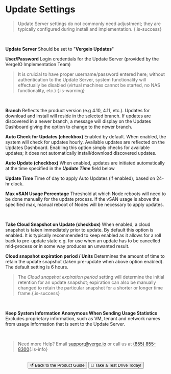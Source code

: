 

# Update Settings

> Update Server settings do not commonly need adjustment; they are typically configured during install and implementation. {.is-success}  

<br>
  
**Update Server**
Should be set to "**Vergeio Updates**"
<br>

**User/Password**
Login credentials for the Update Server (provided by the VergeIO Implementation Team) 
> It is cruicial to have proper username/password entered here; without authentication to the Update Server, system functionality will effectually be disabled (virtual machines cannot be started, no NAS functionality, etc.) {.is-warning}

<br>

**Branch**
Reflects the product version (e.g 4.10, 4.11, etc.). Updates for download and install will reside in the selected branch. If updates are discovered in a newer branch, a message will display on the Updates Dashboard giving the option to change to the newer branch.
<br>

**Auto Check for Updates (checkbox)**
Enabled by default. When enabled, the system will check for updates hourly. Available updates are reflected on the Updates Dashboard. Enabling this option simply checks for available updates; it does not automatically install/download discovered updates.
<br>

**Auto Update (checkbox)**
When enabled, updates are initiated automatically at the time specified in the ***Update Time*** field below
<br>

**Update Time**
Time of day to apply Auto Updates (if enabled), based on 24-hr clock.
<br>

**Max vSAN Usage Percentage**
Threshold at which Node reboots will need to be done manually for the update process. If the vSAN usage is above the specified max, manual reboot of Nodes will be necessary to apply updates.

<br> 

**Take Cloud Snapshot on Update (checkbox)**
When enabled, a cloud snapshot is taken immediately prior to update. By default this option is enabled. It is typically recommended to keep enabled as it allows for a roll back to pre-update state e.g. for use when an update has to be cancelled mid-process or in some way produces an unwanted result.
<br>

**Cloud snapshot expiration period / Units**
Determines the amount of time to retain the update snapshot (taken pre-update when above option enabled). The default setting is 6 hours.

>The *Cloud snapshot expiration period* setting will determine the initial retention for an update snapshot; expiration can also be manually changed to retain the particular snapshot for a shorter or longer time frame.{.is-success}

<br>

**Keep System Information Anonymous When Sending Usage Statistics**
Excludes proprietary information, such as VM, tenant and network names from usage information that is sent to the Update Server.

<br>   

> Need more Help? Email <a href="mailto:support@verge.io?subject=Support Inquiry" target="_blank" rel="noopener noreferrer">support@verge.io</a> or call us at <a href="tel:+855-855-8300">(855) 855-8300</a>{.is-info}

<br>

<div style="text-align:center; margin-bottom:5px">
  <a href="../ProductGuide/menu"><button class="button-grey"><b>↺</b> Back to the Product Guide</button></a>
  <a href="https://www.verge.io/test-drive#Demo-Section"><button class="button-cta">🚗 Take a Test Drive Today!</button></a>
</div>